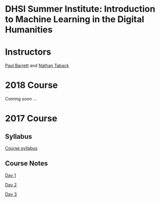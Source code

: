 # DHSI Summer Institute: Introduction to Machine Learning in the Digital Humanities

# Instructors

[Paul Barrett](http://paulbarrett.ca/wp/) and [Nathan Taback](http://utstat.toronto.edu/~nathan/)

# 2018 Course

Coming soon ...

# 2017 Course

## Syllabus

[Course syllabus](https://github.com/ntaback/dhsi-ml/blob/master/Syllabus-june52017.pdf)

## Course Notes

[Day 1](https://ntaback.github.io/dhsi-ml/day1/day1notes.html)

[Day 2](https://github.com/ntaback/dhsi-ml/blob/master/day2/day2notes.Rmd)

[Day 3](https://github.com/ntaback/dhsi-ml/blob/master/day3/day3notes.RMD)
